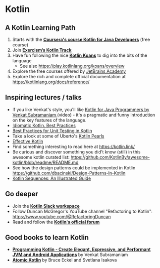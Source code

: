 # Kotlin

## A Kotlin Learning Path

1. Starts with the **[Coursera's course Kotlin for Java Developers](https://www.coursera.org/learn/kotlin-for-java-developers/)** (free course)
2. Join **[Exercism’s Kotlin Track](https://exercism.org/tracks/kotlin)**
3. Have fun following the nice **[Kotlin Koans](https://kotlinlang.org/docs/tutorials/koans.html)** to dig into the bits of the language
    * See also https://play.kotlinlang.org/koans/overview
4. Explore the free courses offered by [JetBrains Academy](https://www.jetbrains.com/academy/)
5. Explore the rich and complete official documentation at https://kotlinlang.org/docs/reference/

## Inspiring lectures / talks

* If you like Venkat's style, you'll like [Kotlin for Java Programmers by Venkat Subramaniam
](https://www.youtube.com/watch?v=7EVXypZDOos) (video) - it's a pragmatic and funny introduction on the key features of the language.
* [Idiomatic Kotlin. Best Practices](https://phauer.com/2017/idiomatic-kotlin-best-practices/)
* [Best Practices for Unit Testing in Kotlin
](https://phauer.com/2018/best-practices-unit-testing-kotlin/)
* Take a look at some of Uberto's [Kotlin Pearls](https://proandroiddev.com/kotlin-pearls-multiple-inheritance-3f4d427141a5)
* [Effective Kotlin](https://medium.com/@appmattus/effective-kotlin-31215a6cf847)
* Find something interesting to read here at https://kotlin.link/
* Be curious and discover something you did't know (still) in this awesome kotlin curated list: https://github.com/KotlinBy/awesome-kotlin/blob/readme/README.md
* See how the design patterns could be implemented in Kotlin https://github.com/dbacinski/Design-Patterns-In-Kotlin
* [Kotlin Sequences: An Illustrated Guide
](https://typealias.com/guides/kotlin-sequences-illustrated-guide/)

## Go deeper

* Join the **[Kotlin Slack workspace](https://surveys.jetbrains.com/s3/kotlin-slack-sign-up)**
* Follow Duncan McGregor's YouTube channel "Refactoring to Kotlin": https://www.youtube.com/@RefactoringDuncan
* Read and follow the **[Kotlin's official forum](https://discuss.kotlinlang.org/)**

## Good books to learn Kotlin
* **[Programming Kotlin - Create Elegant, Expressive, and Performant JVM and Android Applications](https://pragprog.com/book/vskotlin/programming-kotlin)** by Venkat Subramaniam
* **[Atomic Kotlin](https://www.atomickotlin.com/atomickotlin/)** by Bruce Eckel and Svetlana Isakova

